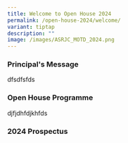 ```yaml
---
title: Welcome to Open House 2024
permalink: /open-house-2024/welcome/
variant: tiptap
description: ""
image: /images/ASRJC_MOTD_2024.png
---
```

<h3>Principal's Message</h3><p>dfsdfsfds</p><p></p><h3>Open House Programme</h3><p>djfjdhfdjkhfds</p><p></p><h3>2024 Prospectus</h3><p></p><p></p>